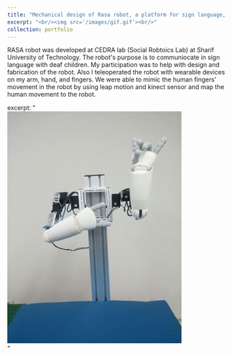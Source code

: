 ```yaml
---
title: "Mechanical design of Rasa robot, a platform for sign language, Internship in CEDRA lab "
excerpt: "<br/><img src='/images/gif.gif'><br/>"
collection: portfolio
---
```

RASA robot was developed at CEDRA lab (Social Robtoics Lab) at Sharif University of Technology. The robot's purpose is to communiocate in sign language with deaf children. 
My participation was to help with design and fabrication of the robot. Also I teleoperated the robot with wearable devices on my arm, hand, and fingers. 
We were able to mimic the human fingers' movement in the robot by using leap motion and kinect sensor and map the human movement to the robot.

excerpt: "<br/><img src='/images/portfolio-3.png'><br/>"




